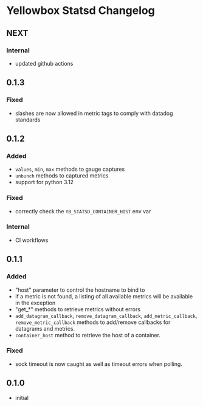# Yellowbox Statsd Changelog
## NEXT
### Internal
* updated github actions
## 0.1.3
### Fixed
* slashes are now allowed in metric tags to comply with datadog standards
## 0.1.2
### Added
* `values`, `min`, `max` methods to gauge captures
* `unbunch` methods to captured metrics
* support for python 3.12 
### Fixed
* correctly check the `YB_STATSD_CONTAINER_HOST` env var
### Internal
* CI workflows
## 0.1.1
### Added
* "host" parameter to control the hostname to bind to
* if a metric is not found, a listing of all available metrics will be available in the exception
* "get_*" methods to retrieve metrics without errors
* `add_datagram_callback`, `remove_datagram_callback`, `add_metric_callback`, `remove_metric_callback` methods to
add/remove callbacks for datagrams and metrics.
* `container_host` method to retrieve the host of a container.
### Fixed
* sock timeout is now caught as well as timeout errors when polling.
## 0.1.0
* initial

